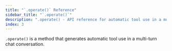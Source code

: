 ```yaml
---
title: "`.operate()` Reference"
sidebar_title: "`.operate()`"
description: ".operate() - API reference for automatic tool use in a multi-turn chat conversation"
index: 3
---
```


`.operate()` is a method that generates automatic tool use in a multi-turn chat conversation.